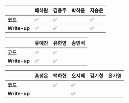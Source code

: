 |              | 배하람 | 김용주 | 박하윤 | 지승윤 |
| ------------ | ------ | ------ | ------ | ------|
| **코드**     |:white_check_mark:| :white_check_mark: |        |:white_check_mark:|
| **Write-up** |:white_check_mark:| :white_check_mark: |        |:white_check_mark:|

| 				| 유예찬 | 유한영 | 송민석 |
| ------------  | ------ | ------ | ------ |
| **코드** 	   |:white_check_mark:|:white_check_mark:| 		 |		 |
| **Write-up** |:white_check_mark:|:white_check_mark:|		  |		  |

|              | 홍성은 | 백하현 | 오지혜 | 김기철 | 윤가영 |
| ------------ | ------ | ------ | ------ | ------ | ------------ |
| **코드**     ||:white_check_mark:|  :white_check_mark:|        |        |
| **Write-up** ||| :white_check_mark: |        |        |

